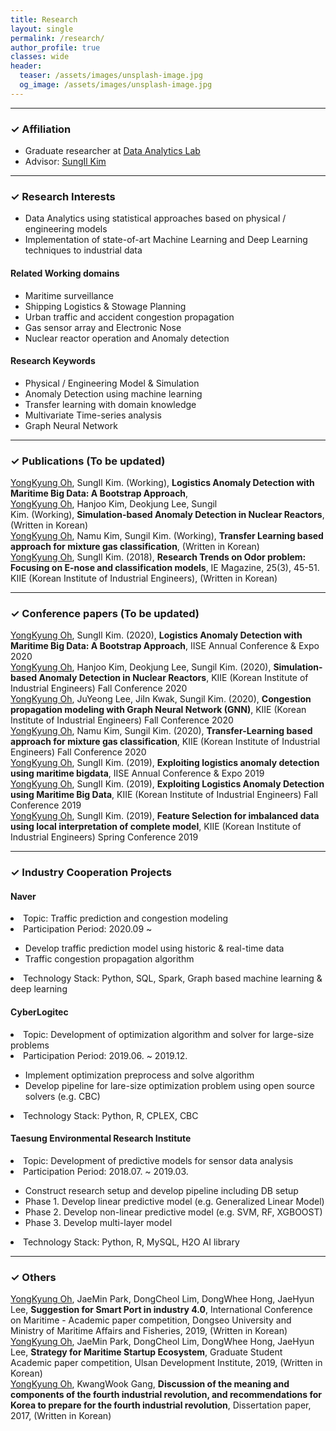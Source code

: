 ```yaml
---
title: Research
layout: single
permalink: /research/
author_profile: true
classes: wide
header:
  teaser: /assets/images/unsplash-image.jpg
  og_image: /assets/images/unsplash-image.jpg
---
```


--------------------
<h3> &#10003; Affiliation </h3>
<div class="notice--primary">
  <ul>
  <li> Graduate researcher at <a href="http://analytics.unist.ac.kr/">Data Analytics Lab</a> </li>
  <li> Advisor: <a href="https://scholar.google.com/citations?user=BISaBGoAAAAJ&hl">SungIl Kim</a> </li>
  </ul>
</div>


--------------------
<h3> &#10003; Research Interests </h3>
<div class="notice--primary">
  <ul>
  <li> Data Analytics using statistical approaches based on physical / engineering models</li>
  <li> Implementation of state-of-art Machine Learning and Deep Learning techniques to industrial data</li>
  </ul>
</div>

<div class="notice">
  <h4>Related Working domains</h4>
  <ul>
  <li>Maritime surveillance</li>
  <li>Shipping Logistics & Stowage Planning</li>
  <li>Urban traffic and accident congestion propagation</li>
  <li>Gas sensor array and Electronic Nose</li>
  <li>Nuclear reactor operation and Anomaly detection</li>
  </ul>
</div>

<div class="notice">
  <h4>Research Keywords</h4>
  <ul>
  <li>Physical / Engineering Model & Simulation</li>
  <li>Anomaly Detection using machine learning</li>
  <li>Transfer learning with domain knowledge</li>
  <li>Multivariate Time-series analysis</li>
  <li>Graph Neural Network</li>
  </ul>
</div>


--------------------
<h3> &#10003; Publications (To be updated)</h3>

<div class="notice--info"> <!--International-->
<u>YongKyung Oh</u>, SungIl Kim. (Working), <b>Logistics Anomaly Detection with Maritime Big Data: A Bootstrap Approach</b>, 
</div>

<div class="notice--danger"> <!--Domestic-->
<u>YongKyung Oh</u>, Hanjoo Kim, Deokjung Lee, Sungil Kim. (Working), <b>Simulation-based Anomaly Detection in Nuclear Reactors</b>, (Written in Korean)
</div>

<div class="notice--danger"> <!--Domestic-->
<u>YongKyung Oh</u>, Namu Kim, Sungil Kim. (Working), <b>Transfer Learning based approach for mixture gas classification</b>, (Written in Korean)
</div>

<div class="notice--danger"> <!--Domestic-->
<u>YongKyung Oh</u>, SungIl Kim. (2018), <b>Research Trends on Odor problem: Focusing on E-nose and classification models</b>, IE Magazine, 25(3), 45-51. KIIE (Korean Institute of Industrial Engineers), (Written in Korean)
</div>


--------------------
<h3> &#10003; Conference papers (To be updated)</h3>

<div class="notice--info"> <!--International-->
<u>YongKyung Oh</u>, SungIl Kim. (2020), <b>Logistics Anomaly Detection with Maritime Big Data: A Bootstrap Approach</b>, IISE Annual Conference & Expo 2020
</div>

<div class="notice--danger"> <!--Domestic-->
<u>YongKyung Oh</u>, Hanjoo Kim, Deokjung Lee, Sungil Kim. (2020), <b>Simulation-based Anomaly Detection in Nuclear Reactors</b>, KIIE (Korean Institute of Industrial Engineers) Fall Conference 2020
</div>

<div class="notice--danger"> <!--Domestic-->
<u>YongKyung Oh</u>, JuYeong Lee, JiIn Kwak, Sungil Kim. (2020), <b>Congestion propagation modeling with Graph Neural Network (GNN)</b>, KIIE (Korean Institute of Industrial Engineers) Fall Conference 2020
</div>

<div class="notice--danger"> <!--Domestic-->
<u>YongKyung Oh</u>, Namu Kim, Sungil Kim. (2020), <b>Transfer-Learning based approach for mixture gas classification</b>, KIIE (Korean Institute of Industrial Engineers) Fall Conference 2020
</div>

<div class="notice--info"> <!--International-->
<u>YongKyung Oh</u>, SungIl Kim. (2019), <b>Exploiting logistics anomaly detection using maritime bigdata</b>, IISE Annual Conference & Expo 2019
</div>

<div class="notice--danger"> <!--Domestic-->
<u>YongKyung Oh</u>, SungIl Kim. (2019), <b>Exploiting Logistics Anomaly Detection using Maritime Big Data</b>, KIIE (Korean Institute of Industrial Engineers) Fall Conference 2019
</div>

<div class="notice--danger"> <!--Domestic-->
<u>YongKyung Oh</u>, SungIl Kim. (2019), <b>Feature Selection for imbalanced data using local interpretation of complete model</b>, KIIE (Korean Institute of Industrial Engineers) Spring Conference 2019
</div>


--------------------
<h3> &#10003; Industry Cooperation Projects</h3>

<div class="notice--success">
  <h4>Naver</h4>
  <li>Topic: Traffic prediction and congestion modeling</li>
  <li>Participation Period: 2020.09 ~ </li>
    <ul>
    <li>Develop traffic prediction model using historic & real-time data</li>
    <li>Traffic congestion propagation algorithm</li>
    </ul>
  <li>Technology Stack: Python, SQL, Spark, Graph based machine learning & deep learning</li>
</div>


<div class="notice--success">
  <h4>CyberLogitec</h4>
  <li>Topic: Development of optimization algorithm and solver for large-size problems</li>
  <li>Participation Period: 2019.06. ~ 2019.12.</li>
    <ul>
    <li>Implement optimization preprocess and solve algorithm</li>
    <li>Develop pipeline for lare-size optimization problem using open source solvers (e.g. CBC)</li>
    </ul>
  <li>Technology Stack: Python, R, CPLEX, CBC</li>
</div>


<div class="notice--success">
  <h4>Taesung Environmental Research Institute</h4>
  <li>Topic: Development of predictive models for sensor data analysis</li>
  <li>Participation Period: 2018.07. ~ 2019.03.</li>
    <ul>
    <li>Construct research setup and develop pipeline including DB setup</li>
    <li>Phase 1. Develop linear predictive model (e.g. Generalized Linear Model)</li>
    <li>Phase 2. Develop non-linear predictive model (e.g. SVM, RF, XGBOOST)</li>
    <li>Phase 3. Develop multi-layer model</li>
    </ul>
  <li>Technology Stack: Python, R, MySQL, H2O AI library</li>
</div>


--------------------
<h3> &#10003; Others </h3>

<div class="notice"> 
<u>YongKyung Oh</u>, JaeMin Park, DongCheol Lim, DongWhee Hong, JaeHyun Lee, <b>Suggestion for Smart Port in industry 4.0</b>, International Conference on Maritime - Academic paper competition, Dongseo University and Ministry of Maritime Affairs and Fisheries, 2019, (Written in Korean)
</div>

<div class="notice"> 
<u>YongKyung Oh</u>, JaeMin Park, DongCheol Lim, DongWhee Hong, JaeHyun Lee, <b>Strategy for Maritime Startup Ecosystem</b>, Graduate Student Academic paper competition, Ulsan Development Institute, 2019, (Written in Korean)
</div>

<div class="notice"> 
<u>YongKyung Oh</u>, KwangWook Gang, <b>Discussion of the meaning and components of the fourth industrial revolution, and recommendations for Korea to prepare for the fourth industrial revolution</b>, Dissertation paper, 2017, (Written in Korean)
</div>

